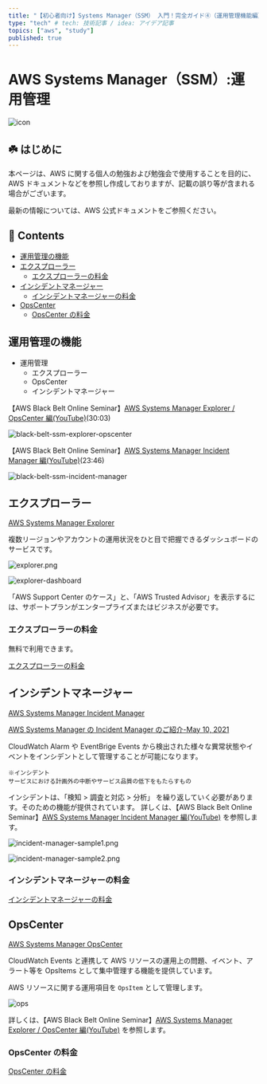 ```yaml
---
title: "【初心者向け】Systems Manager（SSM） 入門！完全ガイド④（運用管理機能編）" # 記事のタイトル
type: "tech" # tech: 技術記事 / idea: アイデア記事
topics: ["aws", "study"]
published: true
---
```


# AWS Systems Manager（SSM）:運用管理<!-- omit in toc -->

![icon](/images/icons/64/Arch_AWS-Systems-Manager_64.png)

## ☘️ はじめに<!-- omit in toc -->

本ページは、AWS に関する個人の勉強および勉強会で使用することを目的に、AWS ドキュメントなどを参照し作成しておりますが、記載の誤り等が含まれる場合がございます。

最新の情報については、AWS 公式ドキュメントをご参照ください。

## 👀 Contents<!-- omit in toc -->

<!-- Duration: 00:01:00 -->

- [運用管理の機能](#運用管理の機能)
- [エクスプローラー](#エクスプローラー)
  - [エクスプローラーの料金](#エクスプローラーの料金)
- [インシデントマネージャー](#インシデントマネージャー)
  - [インシデントマネージャーの料金](#インシデントマネージャーの料金)
- [OpsCenter](#opscenter)
  - [OpsCenter の料金](#opscenter-の料金)

## 運用管理の機能

<!-- Duration: 00:01:00 -->

- 運用管理
  - エクスプローラー
  - OpsCenter
  - インシデントマネージャー

【AWS Black Belt Online Seminar】[AWS Systems Manager Explorer / OpsCenter 編(YouTube)](https://www.youtube.com/watch?v=XXG88mXS6_E)(30:03)

![black-belt-ssm-explorer-opscenter](/images/ssm/black-belt-ssm-explorer-opscenter-s.jpg)

【AWS Black Belt Online Seminar】[AWS Systems Manager Incident Manager 編(YouTube)](https://www.youtube.com/watch?v=03MiGRe9fkI)(23:46)

![black-belt-ssm-incident-manager](/images/ssm/black-belt-ssm-incident-manager-s.jpg)

## エクスプローラー

<!-- Duration: 00:03:00 -->

[AWS Systems Manager Explorer](https://docs.aws.amazon.com/ja_jp/systems-manager/latest/userguide/Explorer.html)

複数リージョンやアカウントの運用状況をひと目で把握できるダッシュボードのサービスです。

![explorer.png](/images/ssm/explorer.png)

![explorer-dashboard](/images/ssm/explorer-dashboard.png)

「AWS Support Center のケース」と、「AWS Trusted Advisor」を表示するには、サポートプランがエンタープライズまたはビジネスが必要です。

### エクスプローラーの料金

無料で利用できます。

[エクスプローラーの料金](https://aws.amazon.com/jp/systems-manager/pricing/#Explorer)

## インシデントマネージャー

<!-- Duration: 00:03:00 -->

[AWS Systems Manager Incident Manager](https://docs.aws.amazon.com/ja_jp/systems-manager/latest/userguide/incident-manager.html)

[AWS Systems Manager の Incident Manager のご紹介-May 10, 2021](https://aws.amazon.com/jp/about-aws/whats-new/2021/05/introducing-incident-manager-aws-systems-manager/)

CloudWatch Alarm や EventBrige Events から検出された様々な異常状態やイベントをインシデントとして管理することが可能になります。

```text
※インシデント
サービスにおける計画外の中断やサービス品質の低下をもたらすもの
```

インシデントは、「検知 > 調査と対応 > 分析」 を繰り返していく必要があります。そのための機能が提供されています。
詳しくは、【AWS Black Belt Online Seminar】[AWS Systems Manager Incident Manager 編(YouTube)](https://www.youtube.com/watch?v=03MiGRe9fkI) を参照します。

![incident-manager-sample1.png](/images/ssm/incident-manager-sample.png)

![incident-manager-sample2.png](/images/ssm/incident-manager-sample-2.png)

### インシデントマネージャーの料金

[インシデントマネージャーの料金](https://aws.amazon.com/jp/systems-manager/pricing/#Incident_Manager)

## OpsCenter

<!-- Duration: 00:03:00 -->

[AWS Systems Manager OpsCenter](https://docs.aws.amazon.com/ja_jp/systems-manager/latest/userguide/OpsCenter.html)

CloudWatch Events と連携して AWS リソースの運用上の問題、イベント、アラート等を OpsItems として集中管理する機能を提供しています。

AWS リソースに関する運用項目を `OpsItem` として管理します。

![ops](/images/ssm/ops.png)

詳しくは、【AWS Black Belt Online Seminar】[AWS Systems Manager Explorer / OpsCenter 編(YouTube)](https://www.youtube.com/watch?v=XXG88mXS6_E) を参照します。

### OpsCenter の料金

[OpsCenter の料金](https://aws.amazon.com/jp/systems-manager/pricing/#OpsCenter)